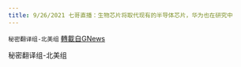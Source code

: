 ```yaml
---
title: 9/26/2021 七哥直播：生物芯片将取代现有的半导体芯片，华为也在研究中
---
```

`秘密翻译组-北美组` [轉載自GNews](https://gnews.org/zh-hans/1558009/)

秘密翻译组-北美组
